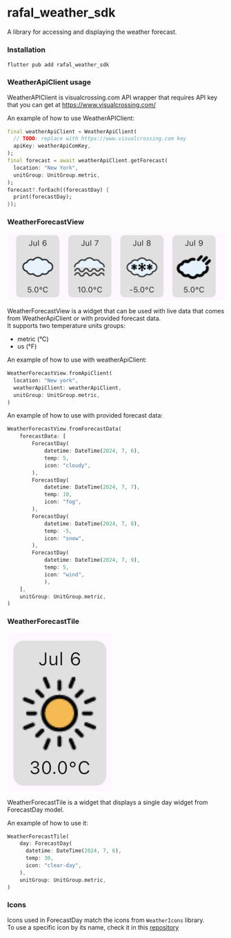 # rafal_weather_sdk

A library for accessing and displaying the weather forecast.

### Installation
```
flutter pub add rafal_weather_sdk
```

### WeatherApiClient usage

WeatherAPIClient is visualcrossing.com API wrapper that requires API key that you can get at https://www.visualcrossing.com/

An example of how to use WeatherAPIClient:
```dart
final weatherApiClient = WeatherApiClient(
  // TODO: replace with https://www.visualcrossing.com key
  apiKey: weatherApiComKey,
);
final forecast = await weatherApiClient.getForecast(
  location: "New York", 
  unitGroup: UnitGroup.metric,
);
forecast?.forEach((forecastDay) {
  print(forecastDay);
});
```


### WeatherForecastView
![](https://raw.githubusercontent.com/rafalbednarczuk/rafal_weather_sdk/master/images/view.jpg)

WeatherForecastView is a widget that can be used with live data that comes from WeatherApiClient
or with provided forecast data.  
It supports two temperature units groups:
- metric (°C)
- us (°F)

An example of how to use with weatherApiClient:
```dart
WeatherForecastView.fromApiClient(
  location: "New york",
  weatherApiClient: weatherApiClient,
  unitGroup: UnitGroup.metric,
)
```

An example of how to use with provided forecast data:
```dart
WeatherForecastView.fromForecastData(
    forecastData: [
        ForecastDay(
            datetime: DateTime(2024, 7, 6),
            temp: 5,
            icon: "cloudy",
        ),
        ForecastDay(
            datetime: DateTime(2024, 7, 7),
            temp: 10,
            icon: "fog",
        ),
        ForecastDay(
            datetime: DateTime(2024, 7, 8),
            temp: -5,
            icon: "snow",
        ),
        ForecastDay(
            datetime: DateTime(2024, 7, 9),
            temp: 5,
            icon: "wind",
            ),
    ],
    unitGroup: UnitGroup.metric,
)
```

### WeatherForecastTile
![](https://raw.githubusercontent.com/rafalbednarczuk/rafal_weather_sdk/master/images/single.jpg)

WeatherForecastTile is a widget that displays a single day widget from ForecastDay model.

An example of how to use it:
```dart
WeatherForecastTile(
    day: ForecastDay(
      datetime: DateTime(2024, 7, 6),
      temp: 30,
      icon: "clear-day",
    ),
    unitGroup: UnitGroup.metric,
)
```


### Icons

Icons used in ForecastDay match the icons from `WeatherIcons` library.  
To use a specific icon by its name, check it in this [repository](https://github.com/visualcrossing/WeatherIcons/tree/main/PNG/1st%20Set%20-%20Color) 
